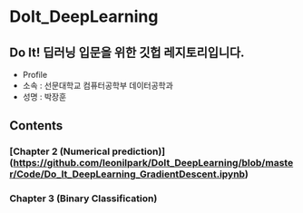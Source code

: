 # DoIt_DeepLearning

## Do It! 딥러닝 입문을 위한 깃헙 레지토리입니다.

+ Profile
+ 소속 : 선문대학교 컴퓨터공학부 데이터공학과
+ 성명 : 박장훈

## Contents
### [Chapter 2 (Numerical prediction)] (https://github.com/leonilpark/DoIt_DeepLearning/blob/master/Code/Do_It_DeepLearning_GradientDescent.ipynb)
### Chapter 3 (Binary Classification)

